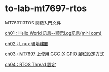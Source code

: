 # to-lab-mt7697-rtos

MT7697 RTOS 開發入門文件

[ ch01 : Hello World 訊息--顯示Log訊息(mini com)](ch01.md)

[ ch02 : Linux 環境建置](ch02.md)

[ ch03 : MT7697 上使用 GCC 的 GPIO 腳位設定方式](ch03.md)

[ ch04 : RTOS Thread 設定](ch04.md)


